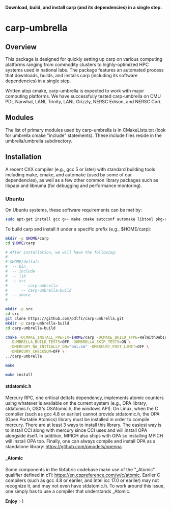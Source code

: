 **Download, build, and install carp (and its dependencies) in a single step.**

carp-umbrella
================

## Overview

This package is designed for quickly setting up carp on various computing platforms ranging from commodity clusters to highly-optimized HPC systems used in national labs. The package features an automated process that downloads, builds, and installs carp (including its software dependencies) in a single step.

Written atop cmake, carp-umbrella is expected to work with major computing platforms. We have successfully tested carp-umbrella on CMU PDL Narwhal, LANL Trinity, LANL Grizzly, NERSC Edison, and NERSC Cori.

## Modules

The list of primary modules used by carp-umbrella is in CMakeLists.txt (look for umbrella cmake "include" statements).   These include files reside in the umbrella/umbrella subdirectory.

## Installation

A recent CXX compiler (e.g., gcc 5 or later) with standard building tools including make, cmake, and automake (used by some of our dependencies), as well as a few other common library packages such as libpapi and libnuma (for debugging and performance montoring).

### Ubuntu

On Ubuntu systems, these software requirements can be met by:

```bash
sudo apt-get install gcc g++ make cmake autoconf automake libtool pkg-config libpapi-dev libnuma-dev git
```

To build carp and install it under a specific prefix (e.g., $HOME/carp):

```bash
mkdir -p $HOME/carp
cd $HOME/carp

# After installation, we will have the following:
#
# $HOME/deltafs
#  -- bin
#  -- include
#  -- lib
#  -- src
#      -- carp-umbrella
#      -- carp-umbrella-build
#  -- share
#

mkdir -p src
cd src
git clone https://github.com/pdlfs/carp-umbrella.git
mkdir -p carp-umbrella-build
cd carp-umbrella-build

cmake -DCMAKE_INSTALL_PREFIX=$HOME/carp -DCMAKE_BUILD_TYPE=RelWithDebInfo \
  -DUMBRELLA_BUILD_TESTS=OFF -DUMBRELLA_SKIP_TESTS=ON \
  -DMERCURY_NA_INITIALLY_ON="bmi;sm" -DMERCURY_POST_LIMIT=OFF \
  -DMERCURY_CHECKSUM=OFF \
../carp-umbrella

make

make install

```

#### stdatomic.h

Mercury RPC, one critical deltafs dependency, implements atomic counters using whatever is available on the current system (e.g., OPA library, stdatomic.h, OSX's OSAtomic.h, the windows API). On Linux, when the C compiler (such as gcc 4.8 or eariler) cannot provide stdatomic.h, the OPA (Open Portable Atomics) library must be installed in order to compile mercury. There are at least 3 ways to install this library. The easiest way is to install CCI along with mercury since CCI uses and will install OPA alongside itself. In addition, MPICH also ships with OPA so installing MPICH will install OPA too. Finally, one can always compile and install OPA as a standalone library: https://github.com/pmodels/openpa.

#### _Atomic

Some components in the libfabric codebase make use of the "_Atomic" qualifier defined in c11: https://en.cppreference.com/w/c/atomic. Eariler C compilers (such as gcc 4.8 or eariler, and Intel icc 17.0 or eariler) may not recognize it, and may not even have stdatomic.h. To work around this issue, one simply has to use a compiler that understands _Atomic.

**Enjoy** :-)
